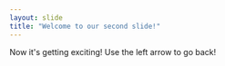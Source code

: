 ```yaml
---
layout: slide
title: "Welcome to our second slide!"
---
```

Now it's getting exciting!
Use the left arrow to go back!
